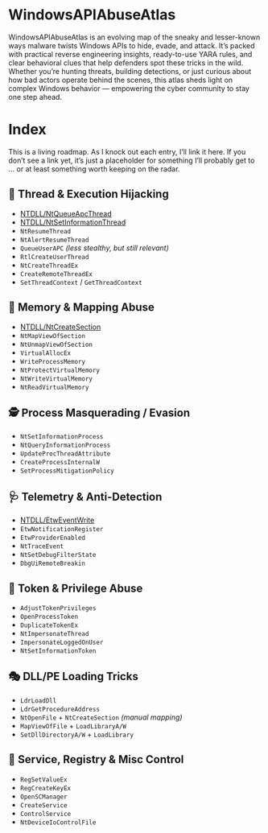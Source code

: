 # WindowsAPIAbuseAtlas
WindowsAPIAbuseAtlas is an evolving map of the sneaky and lesser-known ways malware twists Windows APIs to hide, evade, and attack. It’s packed with practical reverse engineering insights, ready-to-use YARA rules, and clear behavioral clues that help defenders spot these tricks in the wild. Whether you’re hunting threats, building detections, or just curious about how bad actors operate behind the scenes, this atlas sheds light on complex Windows behavior — empowering the cyber community to stay one step ahead.

# Index
This is a living roadmap. As I knock out each entry, I’ll link it here. If you don’t see a link yet, it’s just a placeholder for something I’ll probably get to ... or at least something worth keeping on the radar.

## 🧠 Thread & Execution Hijacking

- [NTDLL/NtQueueApcThread](./NTDLL/NtQueueApcThread/README.MD)
- [NTDLL/NtSetInformationThread](./NTDLL/NtSetInformationThread/README.md)
- `NtResumeThread`
- `NtAlertResumeThread`
- `QueueUserAPC` *(less stealthy, but still relevant)*
- `RtlCreateUserThread`
- `NtCreateThreadEx`
- `CreateRemoteThreadEx`
- `SetThreadContext` / `GetThreadContext`

## 🧬 Memory & Mapping Abuse

- [NTDLL/NtCreateSection](./NTLL/NtCreateSection/README.md)
- `NtMapViewOfSection`
- `NtUnmapViewOfSection`
- `VirtualAllocEx`
- `WriteProcessMemory`
- `NtProtectVirtualMemory`
- `NtWriteVirtualMemory`
- `NtReadVirtualMemory`

## 🕵️ Process Masquerading / Evasion

- `NtSetInformationProcess`
- `NtQueryInformationProcess`
- `UpdateProcThreadAttribute`
- `CreateProcessInternalW`
- `SetProcessMitigationPolicy`

## 🩺 Telemetry & Anti-Detection

- [NTDLL/EtwEventWrite](./NTDLL/EtwEventWrite/README.md)
- `EtwNotificationRegister`
- `EtwProviderEnabled`
- `NtTraceEvent`
- `NtSetDebugFilterState`
- `DbgUiRemoteBreakin`

## 🔐 Token & Privilege Abuse

- `AdjustTokenPrivileges`
- `OpenProcessToken`
- `DuplicateTokenEx`
- `NtImpersonateThread`
- `ImpersonateLoggedOnUser`
- `NtSetInformationToken`

## 🎭 DLL/PE Loading Tricks

- `LdrLoadDll`
- `LdrGetProcedureAddress`
- `NtOpenFile` + `NtCreateSection` *(manual mapping)*
- `MapViewOfFile` + `LoadLibraryA/W`
- `SetDllDirectoryA/W` + `LoadLibrary`

## 🧩 Service, Registry & Misc Control

- `RegSetValueEx`
- `RegCreateKeyEx`
- `OpenSCManager`
- `CreateService`
- `ControlService`
- `NtDeviceIoControlFile`
